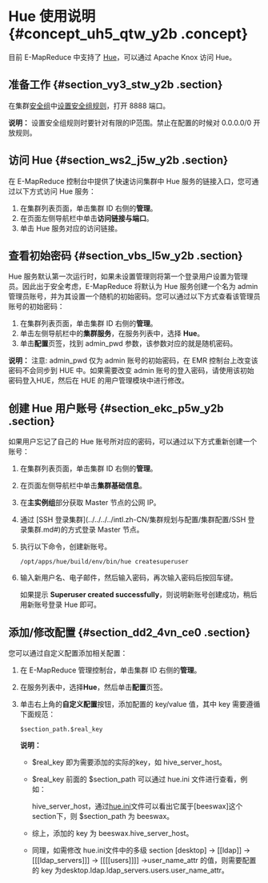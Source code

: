 # Hue 使用说明 {#concept_uh5_qtw_y2b .concept}

目前 E-MapReduce 中支持了 [Hue](http://gethue.com/)，可以通过 Apache Knox 访问 Hue。

## 准备工作 {#section_vy3_stw_y2b .section}

在集群[安全组](../../../../intl.zh-CN/集群规划与配置/集群配置/安全组.md#)中[设置安全组规则](../../../../intl.zh-CN/安全/安全组/添加安全组规则.md#)，打开 8888 端口。

**说明：** 设置安全组规则时要针对有限的IP范围。禁止在配置的时候对 0.0.0.0/0 开放规则。

## 访问 Hue {#section_ws2_j5w_y2b .section}

在 E-MapReduce 控制台中提供了快速访问集群中 Hue 服务的链接入口，您可通过以下方式访问 Hue 服务：

1.  在集群列表页面，单击集群 ID 右侧的**管理**。
2.  在页面左侧导航栏中单击**访问链接与端口**。
3.  单击 Hue 服务对应的访问链接。

## 查看初始密码 {#section_vbs_l5w_y2b .section}

Hue 服务默认第一次运行时，如果未设置管理则将第一个登录用户设置为管理员。因此出于安全考虑，E-MapReduce 将默认为 Hue 服务创建一个名为 admin 管理员账号，并为其设置一个随机的初始密码。您可以通过以下方式查看该管理员账号的初始密码：

1.  在集群列表页面，单击集群 ID 右侧的**管理**。
2.  单击左侧导航栏中的**集群服务**，在服务列表中，选择 **Hue**。
3.  单击**配置**页签，找到 admin\_pwd 参数，该参数对应的就是随机密码。

**说明：** 注意: admin\_pwd 仅为 admin 账号的初始密码，在 EMR 控制台上改变该密码不会同步到 HUE 中。如果需要改变 admin 账号的登入密码，请使用该初始密码登入HUE，然后在 HUE 的用户管理模块中进行修改。

## 创建 Hue 用户账号 {#section_ekc_p5w_y2b .section}

如果用户忘记了自己的 Hue 账号所对应的密码，可以通过以下方式重新创建一个账号：

1.  在集群列表页面，单击集群 ID 右侧的**管理**。
2.  在页面左侧导航栏中单击**集群基础信息**。
3.  在**主实例组**部分获取 Master 节点的公网 IP。
4.  通过 [SSH 登录集群](../../../../intl.zh-CN/集群规划与配置/集群配置/SSH 登录集群.md#)的方式登录 Master 节点。
5.  执行以下命令，创建新账号。

    ``` {#codeblock_x2c_izr_xxh}
    /opt/apps/hue/build/env/bin/hue createsuperuser
    ```

6.  输入新用户名、电子邮件，然后输入密码，再次输入密码后按回车键。

    如果提示 **Superuser created successfully**，则说明新账号创建成功，稍后用新账号登录 Hue 即可。


## 添加/修改配置 {#section_dd2_4vn_ce0 .section}

您可以通过自定义配置添加相关配置：

1.  在 E-MapReduce 管理控制台，单击集群 ID 右侧的**管理**。
2.  在服务列表中，选择**Hue**，然后单击**配置**页签。
3.  单击右上角的**自定义配置**按钮，添加配置的 key/value 值，其中 key 需要遵循下面规范：

    ``` {#codeblock_vmx_fq6_bou}
    $section_path.$real_key
    ```

    **说明：** 

    -   $real\_key 即为需要添加的实际的key，如 hive\_server\_host。
    -   $real\_key 前面的 $section\_path 可以通过 hue.ini 文件进行查看，例如：

        hive\_server\_host，通过[hue.ini](https://github.com/cloudera/hue/blob/release-4.1.0/desktop/conf.dist/hue.ini)文件可以看出它属于\[beeswax\]这个section下，则 $section\_path 为 beeswax。

    -   综上，添加的 key 为 beeswax.hive\_server\_host。
    -   同理，如需修改 hue.ini文件中的多级 section \[desktop\] -\> \[\[ldap\]\] -\> \[\[\[ldap\_servers\]\]\] -\> \[\[\[\[users\]\]\]\] -\>user\_name\_attr 的值，则需要配置的 key 为desktop.ldap.ldap\_servers.users.user\_name\_attr。

